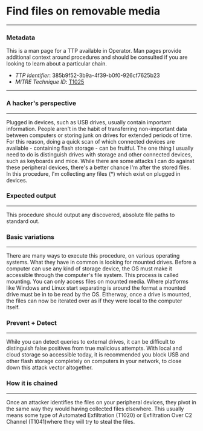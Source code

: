 
# Find files on removable media

---

### Metadata

This is a man page for a TTP available in Operator. Man pages provide additional context around procedures and should be consulted if you are looking to learn about a particular chain.

- *TTP Identifier*: 385b9f52-3b9a-4f39-b0f0-926cf7625b23
- *MITRE Technique ID*: [T1025](https://attack.mitre.org/techniques/T1025/)

---

### A hacker's perspective

---

Plugged in devices, such as USB drives, usually contain important information. People aren't in the habit of transferring non-important data between computers or storing junk on drives for extended periods of time. For this reason, doing a quick scan of which connected devices are available - containing flash storage - can be fruitful. The one thing I usually need to do is distinguish drives with storage and other connected devices, such as keyboards and mice. While there are some attacks I can do against these peripheral devices, there's a better chance I'm after the stored files. In this procedure, I'm collecting any files (*) which exist on plugged in devices.

### Expected output

---

This procedure should output any discovered, absolute file paths to standard out.

### Basic variations

---

There are many ways to execute this procedure, on various operating systems. What they have in common is looking for mounted drives. Before a computer can use any kind of storage device, the OS must make it accessible through the computer's file system. This process is called mounting. You can only access files on mounted media. Where platforms like Windows and Linux start separating is around the format a mounted drive must be in to be read by the OS. Eitherway, once a drive is mounted, the files can now be iterated over as if they were local to the computer itself.

### Prevent + Detect

---

While you can detect queries to external drives, it can be difficult to distinguish false positives from true malicious attempts. With local and cloud storage so accessible today, it is recommended you block USB and other flash storage completely on computers in your network, to close down this attack vector altogether.

### How it is chained

---

Once an attacker identifies the files on your peripheral devices, they pivot in the same way they would having collected files elsewhere. This usually means some type of Automated Exfiltration (T1020) or Exfiltration Over C2 Channel (T1041)where they will try to steal the files.
